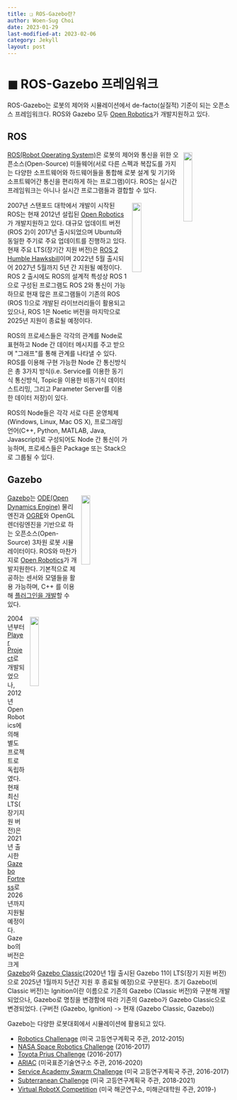 ```yaml
---
title: ❑ ROS-Gazebo란?
author: Woen-Sug Choi
date: 2023-01-29
last-modified-at: 2023-02-06
category: Jekyll
layout: post
---
```


# **◼ ROS-Gazebo 프레임워크**
ROS-Gazebo는 로봇의 제어와 시뮬레이션에서 de-facto(실질적) 기준이 되는 오픈소스 프레임워크다.
ROS와 Gazebo 모두 [Open Robotics](https://www.openrobotics.org/)가 개발지원하고 있다.

## ROS

<img src="https://upload.wikimedia.org/wikipedia/commons/thumb/b/bb/Ros_logo.svg/450px-Ros_logo.svg.png" style="display:block;float:right;margin-left:10px;margin-right:5px;margin-top:5px;margin-bottom:10px;width:20%">

[ROS(Robot Operating System)](https://www.ros.org/)은 로봇의 제어와 통신을 위한 오픈소스(Open-Source) 미들웨어(서로 다른 스펙과 복잡도를 가지는 다양한 소프트웨어와 하드웨어들을 통합해 로봇 설계 및 기기와 소프트웨어간 통신을 편리하게 하는 프로그램)이다. ROS는 실시간 프레임워크는 아니나 실시간 프로그램들과 결합할 수 있다. 

<img src="https://raw.githubusercontent.com/ros-infrastructure/artwork/master/distributions/humble/HumbleHawksbill.png" style="display:block;float:right;margin-left:10px;margin-right:5px;margin-top:5px;margin-bottom:10px;width:20%">

2007년 스탠포드 대학에서 개발이 시작된 ROS는 현재 2012년 설립된 [Open Robotics](https://www.openrobotics.org/)가 개발지원하고 있다. 대규모 업데이트 버전(ROS 2)이 2017년 출시되었으며 Ubuntu와 동일한 주기로 주요 업데이트를 진행하고 있다. 현재 주요 LTS(장기간 지원 버전)은 [ROS 2 Humble Hawksbill](https://github.com/ros2/ros2/releases/tag/release-humble-20220523)이며 2022년 5월 출시되어 2027년 5월까지 5년 간 지원될 예정이다. ROS 2 출시에도 ROS의 설계적 특성상 ROS 1으로 구성된 프로그램도 ROS 2와 통신이 가능하므로 현재 많은 프로그램들이 기존의 ROS (ROS 1)으로 개발된 라이브러리들이 활용되고 있으나, ROS 1은 Noetic 버전을 마지막으로 2025년 지원이 종료될 예정이다.

ROS의 프로세스들은 각각의 관계를 Node로 표현하고 Node 간 데이터 메시지를 주고 받으며 "그래프"를 통해 관계를 나타낼 수 있다. ROS를 이용해 구현 가능한 Node 간 통신방식은 총 3가지 방식(i.e. Service를 이용한 동기식 통신방식, Topic을 이용한 비동기식 데이터 스트리밍, 그리고 Parameter Server를 이용한 데이터 저장)이 있다.

ROS의 Node들은 각각 서로 다른 운영체제(Windows, Linux, Mac OS X), 프로그래밍 언어(C++, Python, MATLAB, Java, Javascript)로 구성되어도 Node 간 통신이 가능하며, 프로세스들은 Package 또는 Stack으로 그룹될 수 있다.


## Gazebo

<img src="https://classic.gazebosim.org/assets/masthead-0bd44817978df8069f427d8ca1657998789065a2b242edfd1a3d8ab4a329dd4c.png" style="display:block;float:right;margin-left:10px;margin-right:5px;margin-top:5px;margin-bottom:10px;width:20%">

[Gazebo](https://gazebosim.org)는 [ODE(Open Dynamics Engine)](https://bitbucket.org/odedevs/ode/src/master/) 물리엔진과 [OGRE](https://www.ogre3d.org/)와 OpenGL 렌더링엔진을 기반으로 하는 오픈소스(Open-Source) 3차원 로봇 시뮬레이터이다. ROS와 마찬가지로 [Open Robotics](https://www.openrobotics.org/)가 개발지원한다. 기본적으로 제공하는 센서와 모델들을 활용 가능하며, C++ 를 이용해 [플러그인을 개발](https://gazebosim.org/api/gazebo/3.0/resources.html)할 수 있다.

<img src="https://user-images.githubusercontent.com/5751272/135693256-e300885b-51be-40b2-bf81-de14849ee7d0.jpeg" style="display:block;float:right;margin-left:10px;margin-right:5px;margin-top:5px;margin-bottom:10px;width:20%">

2004년부터 [Player Project](https://playerstage.sourceforge.net/)로 개발되었으나, 2012년 Open Robotics에 의해 별도 프로젝트로 독립하였다. 현재 최신 LTS(장기지원 버전)은 2021년 출시한 [Gazebo Fortress](https://github.com/gazebosim/gz-sim/releases/tag/ignition-gazebo6_6.0.0)로 2026년까지 지원될 예정이다. Gazebo의 버전은 크게 [Gazebo](https://gazebosim.org/)와 [Gazebo Classic](https://classic.gazebosim.org/)(2020년 1월 출시된 Gazebo 11이 LTS(장기 지원 버전)으로 2025년 1월까지 5년간 지원 후 종료될 예정)으로 구분된다. 초기 Gazebo(비 Classic 버전)는 Ignition이란 이름으로 기존의 Gazebo (Classic 버전)와 구분해 개발되었으나, Gazebo로 명칭을 변경함에 따라 기존의 Gazebo가 Gazebo Classic으로 변경되었다. (구버전 (Gazebo, Ignition) -> 현재 (Gazebo Classic, Gazebo))

Gazebo는 다양한 로봇대회에서 시뮬레이션에 활용되고 있다.
- [Robotics Challenage](https://bitbucket.org/osrf/drcsim) (미국 고등연구계획국 주관, 2012-2015)
- [NASA Space Robotics Challenge](https://bitbucket.org/osrf/srcsim) (2016-2017)
- [Toyota Prius Challenge](https://bitbucket.org/osrf/priuscup/src/default/) (2016-2017)
- [ARIAC](https://bitbucket.org/osrf/ariac/wiki/Home) (미국표준기술연구소 주관, 2016-2020)
- [Service Academy Swarm Challenge](https://github.com/osrf/uctf) (미국 고등연구계획국 주관, 2016-2017)
- [Subterranean Challenge](https://bitbucket.org/osrf/subt/wiki/Home) (미국 고등연구계획국 주관, 2018-2021)
- [Virtual RobotX Competition](https://github.com/osrf/vrx) (미국 해군연구소, 미해군대학원 주관, 2019-)